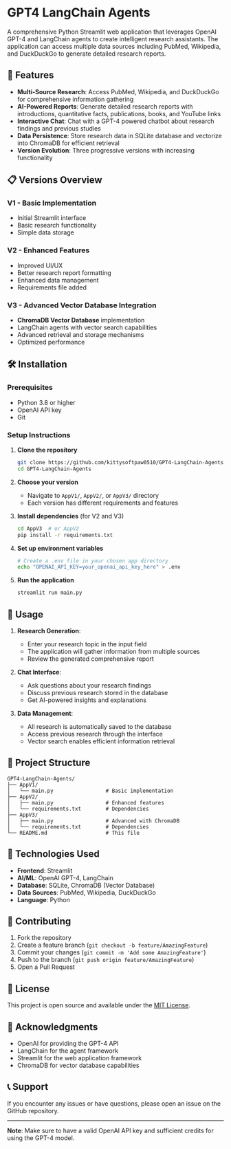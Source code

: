 # GPT4 LangChain Agents

A comprehensive Python Streamlit web application that leverages OpenAI GPT-4 and LangChain agents to create intelligent research assistants. The application can access multiple data sources including PubMed, Wikipedia, and DuckDuckGo to generate detailed research reports.

## 🚀 Features

- **Multi-Source Research**: Access PubMed, Wikipedia, and DuckDuckGo for comprehensive information gathering
- **AI-Powered Reports**: Generate detailed research reports with introductions, quantitative facts, publications, books, and YouTube links
- **Interactive Chat**: Chat with a GPT-4 powered chatbot about research findings and previous studies
- **Data Persistence**: Store research data in SQLite database and vectorize into ChromaDB for efficient retrieval
- **Version Evolution**: Three progressive versions with increasing functionality

## 📋 Versions Overview

### V1 - Basic Implementation
- Initial Streamlit interface
- Basic research functionality
- Simple data storage

### V2 - Enhanced Features
- Improved UI/UX
- Better research report formatting
- Enhanced data management
- Requirements file added

### V3 - Advanced Vector Database Integration
- **ChromaDB Vector Database** implementation
- LangChain agents with vector search capabilities
- Advanced retrieval and storage mechanisms
- Optimized performance

## 🛠️ Installation

### Prerequisites
- Python 3.8 or higher
- OpenAI API key
- Git

### Setup Instructions

1. **Clone the repository**
   ```bash
   git clone https://github.com/kittysoftpaw0510/GPT4-LangChain-Agents.git
   cd GPT4-LangChain-Agents
   ```

2. **Choose your version**
   - Navigate to `AppV1/`, `AppV2/`, or `AppV3/` directory
   - Each version has different requirements and features

3. **Install dependencies** (for V2 and V3)
   ```bash
   cd AppV3  # or AppV2
   pip install -r requirements.txt
   ```

4. **Set up environment variables**
   ```bash
   # Create a .env file in your chosen app directory
   echo "OPENAI_API_KEY=your_openai_api_key_here" > .env
   ```

5. **Run the application**
   ```bash
   streamlit run main.py
   ```

## 🎯 Usage

1. **Research Generation**:
   - Enter your research topic in the input field
   - The application will gather information from multiple sources
   - Review the generated comprehensive report

2. **Chat Interface**:
   - Ask questions about your research findings
   - Discuss previous research stored in the database
   - Get AI-powered insights and explanations

3. **Data Management**:
   - All research is automatically saved to the database
   - Access previous research through the interface
   - Vector search enables efficient information retrieval

## 📁 Project Structure

```
GPT4-LangChain-Agents/
├── AppV1/
│   └── main.py                 # Basic implementation
├── AppV2/
│   ├── main.py                 # Enhanced features
│   └── requirements.txt        # Dependencies
├── AppV3/
│   ├── main.py                 # Advanced with ChromaDB
│   └── requirements.txt        # Dependencies
└── README.md                   # This file
```

## 🔧 Technologies Used

- **Frontend**: Streamlit
- **AI/ML**: OpenAI GPT-4, LangChain
- **Database**: SQLite, ChromaDB (Vector Database)
- **Data Sources**: PubMed, Wikipedia, DuckDuckGo
- **Language**: Python

## 🤝 Contributing

1. Fork the repository
2. Create a feature branch (`git checkout -b feature/AmazingFeature`)
3. Commit your changes (`git commit -m 'Add some AmazingFeature'`)
4. Push to the branch (`git push origin feature/AmazingFeature`)
5. Open a Pull Request

## 📝 License

This project is open source and available under the [MIT License](LICENSE).

## 🙏 Acknowledgments

- OpenAI for providing the GPT-4 API
- LangChain for the agent framework
- Streamlit for the web application framework
- ChromaDB for vector database capabilities

## 📞 Support

If you encounter any issues or have questions, please open an issue on the GitHub repository.

---

**Note**: Make sure to have a valid OpenAI API key and sufficient credits for using the GPT-4 model.

